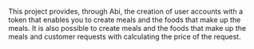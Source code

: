 This project provides, through Abi, the creation of user accounts with a token that enables you to create meals and the foods that make up the meals. It is also possible to create meals and the foods that make up the meals and customer requests with calculating the price of the request.
